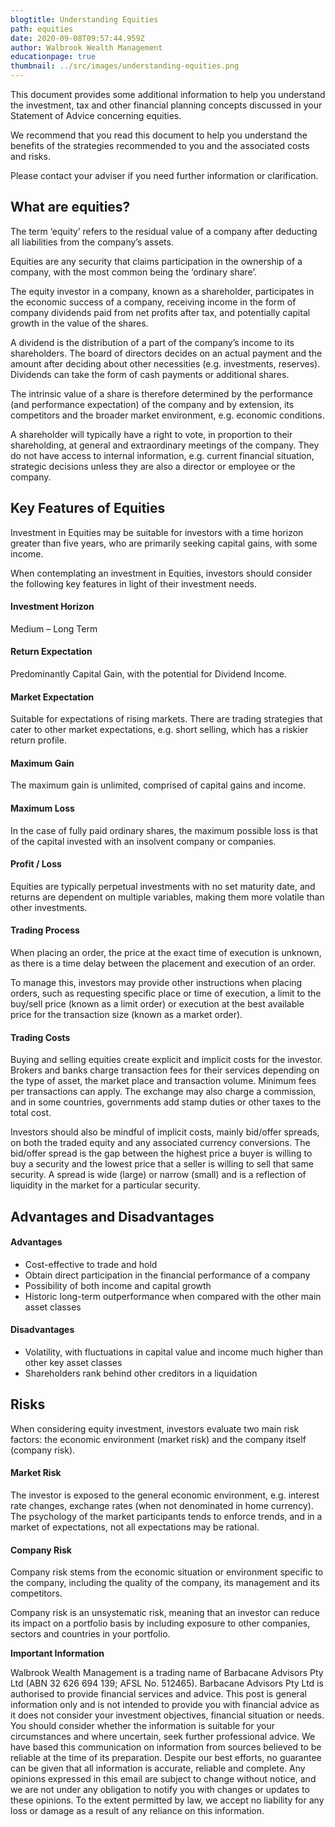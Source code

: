 ```yaml
---
blogtitle: Understanding Equities
path: equities
date: 2020-09-08T09:57:44.959Z
author: Walbrook Wealth Management
educationpage: true
thumbnail: ../src/images/understanding-equities.png
---
```

This document provides some additional information to help you understand the investment, tax and other financial planning concepts discussed in your Statement of Advice concerning equities.

We recommend that you read this document to help you understand the benefits of the strategies recommended to you and the associated costs and risks.

Please contact your adviser if you need further information or clarification.

## What are equities?

The term ‘equity’ refers to the residual value of a company after deducting all liabilities from the company’s assets.

Equities are any security that claims participation in the ownership of a company, with the most common being the ‘ordinary share’.

The equity investor in a company, known as a shareholder, participates in the economic success of a company, receiving income in the form of company dividends paid from net profits after tax, and potentially capital growth in the value of the shares.

A dividend is the distribution of a part of the company’s income to its shareholders. The board of directors decides on an actual payment and the amount after deciding about other necessities (e.g. investments, reserves). Dividends can take the form of cash payments or additional shares.

The intrinsic value of a share is therefore determined by the performance (and performance expectation) of the company and by extension, its competitors and the broader market environment, e.g. economic conditions.

A shareholder will typically have a right to vote, in proportion to their shareholding, at general and extraordinary meetings of the company. They do not have access to internal information, e.g. current financial situation, strategic decisions unless they are also a director or employee or the company.

## **Key Features of Equities**

Investment in Equities may be suitable for investors with a time horizon greater than five years, who are primarily seeking capital gains, with some income.

When contemplating an investment in Equities, investors should consider the following key features in light of their investment needs.

#### **Investment Horizon**

Medium – Long Term

#### **Return Expectation**

Predominantly Capital Gain, with the potential for Dividend Income.

#### **Market Expectation**

Suitable for expectations of rising markets. There are trading strategies that cater to other market expectations, e.g. short selling, which has a riskier return profile.

#### **Maximum Gain**

The maximum gain is unlimited, comprised of capital gains and income.

#### **Maximum Loss**

In the case of fully paid ordinary shares, the maximum possible loss is that of the capital invested with an insolvent company or companies.

#### **Profit / Loss**

Equities are typically perpetual investments with no set maturity date, and returns are dependent on multiple variables, making them more volatile than other investments.

#### **Trading Process**

When placing an order, the price at the exact time of execution is unknown, as there is a time delay between the placement and execution of an order.

To manage this, investors may provide other instructions when placing orders, such as requesting specific place or time of execution, a limit to the buy/sell price (known as a limit order) or execution at the best available price for the transaction size (known as a market order).

#### **Trading Costs**

Buying and selling equities create explicit and implicit costs for the investor. Brokers and banks charge transaction fees for their services depending on the type of asset, the market place and transaction volume. Minimum fees per transactions can apply. The exchange may also charge a commission, and in some countries, governments add stamp duties or other taxes to the total cost.

Investors should also be mindful of implicit costs, mainly bid/offer spreads, on both the traded equity and any associated currency conversions. The bid/offer spread is the gap between the highest price a buyer is willing to buy a security and the lowest price that a seller is willing to sell that same security. A spread is wide (large) or narrow (small) and is a reflection of liquidity in the market for a particular security.

## Advantages and Disadvantages

#### **Advantages**

* Cost-effective to trade and hold
* Obtain direct participation in the financial performance of a company
* Possibility of both income and capital growth
* Historic long-term outperformance when compared with the other main asset classes

#### **Disadvantages**

* Volatility, with fluctuations in capital value and income much higher than other key asset classes
* Shareholders rank behind other creditors in a liquidation

## **Risks**

When considering equity investment, investors evaluate two main risk factors: the economic environment (market risk) and the company itself (company risk).

#### **Market Risk**

The investor is exposed to the general economic environment, e.g. interest rate changes, exchange rates (when not denominated in home currency). The psychology of the market participants tends to enforce trends, and in a market of expectations, not all expectations may be rational.

#### **Company Risk**

Company risk stems from the economic situation or environment specific to the company, including the quality of the company, its management and its competitors.

Company risk is an unsystematic risk, meaning that an investor can reduce its impact on a portfolio basis by including exposure to other companies, sectors and countries in your portfolio.

**Important Information**

Walbrook Wealth Management is a trading name of Barbacane Advisors Pty Ltd (ABN 32 626 694 139; AFSL No. 512465). Barbacane Advisors Pty Ltd is authorised to provide financial services and advice. This post is general information only and is not intended to provide you with financial advice as it does not consider your investment objectives, financial situation or needs.  You should consider whether the information is suitable for your circumstances and where uncertain, seek further professional advice. We have based this communication on information from sources believed to be reliable at the time of its preparation. Despite our best efforts, no guarantee can be given that all information is accurate, reliable and complete. Any opinions expressed in this email are subject to change without notice, and we are not under any obligation to notify you with changes or updates to these opinions. To the extent permitted by law, we accept no liability for any loss or damage as a result of any reliance on this information.